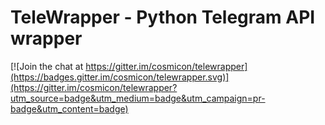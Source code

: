 # TeleWrapper - Python Telegram API wrapper

[![Join the chat at https://gitter.im/cosmicon/telewrapper](https://badges.gitter.im/cosmicon/telewrapper.svg)](https://gitter.im/cosmicon/telewrapper?utm_source=badge&utm_medium=badge&utm_campaign=pr-badge&utm_content=badge)
